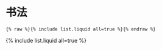 # 书法

```
{% raw %}{% include list.liquid all=true %}{% endraw %}
```

{% include list.liquid all=true %}

